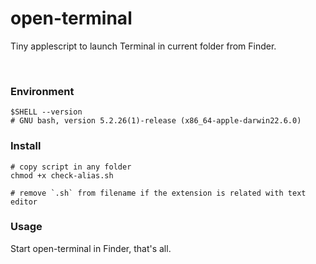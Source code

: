 # open-terminal
Tiny applescript to launch Terminal in current folder from Finder.

<br>

### Environment
```shell
$SHELL --version
# GNU bash, version 5.2.26(1)-release (x86_64-apple-darwin22.6.0)
```

### Install
```shell
# copy script in any folder
chmod +x check-alias.sh

# remove `.sh` from filename if the extension is related with text editor
```

### Usage
Start open-terminal in Finder, that's all.
